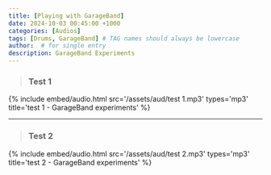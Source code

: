 ```yaml
---
title: [Playing with GarageBand]
date: 2024-10-03 00:45:00 +1000
categories: [Audios]
tags: [Drums, GarageBand] # TAG names should always be lowercase
author:  # for single entry
description: GarageBand Experiments 
---
```


>### Test 1

{%
  include embed/audio.html
  src='/assets/aud/test 1.mp3'
  types='mp3'
  title='test 1 - GarageBand experiments'
%}

---
>### Test 2

{%
  include embed/audio.html
  src='/assets/aud/test 2.mp3'
  types='mp3'
  title='test 2 - GarageBand experiments'
%}
